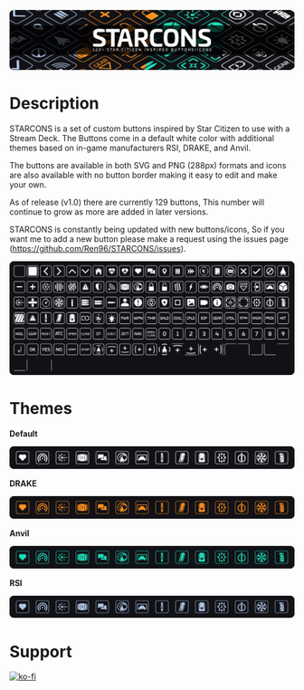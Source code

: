 ![Banner](https://raw.githubusercontent.com/Ren96/STARCONS/refs/heads/main/assets/Banner.png)
# Description
STARCONS is a set of custom buttons inspired by Star Citizen to use with a Stream Deck. 
The Buttons come in a default white color with additional themes based on in-game manufacturers RSI, DRAKE, and Anvil.

The buttons are available in both SVG and PNG (288px) formats and icons are also available with no button border 
making it easy to edit and make your own.

As of release (v1.0) there are currently 129 buttons, This number will continue to grow as more are added in later versions.

STARCONS is constantly being updated with new buttons/icons, 
So if you want me to add a new button please make a request using the issues page (https://github.com/Ren96/STARCONS/issues).

![Buttons](https://raw.githubusercontent.com/Ren96/STARCONS/refs/heads/main/assets/Buttons.png)

# Themes

**Default**

![Default_Theme](https://raw.githubusercontent.com/Ren96/STARCONS/refs/heads/main/assets/STYLE_Default.png)

**DRAKE**

![DRAKE_Theme](https://raw.githubusercontent.com/Ren96/STARCONS/refs/heads/main/assets/STYLE_DRAKE.png)

**Anvil**

![Anvil_Theme](https://raw.githubusercontent.com/Ren96/STARCONS/refs/heads/main/assets/STYLE_ANVIL.png)

**RSI**

![RSI_Theme](https://raw.githubusercontent.com/Ren96/STARCONS/refs/heads/main/assets/STYLE_RSI.png)

# Support
[![ko-fi](https://ko-fi.com/img/githubbutton_sm.svg)](https://ko-fi.com/K3K313F21D)
